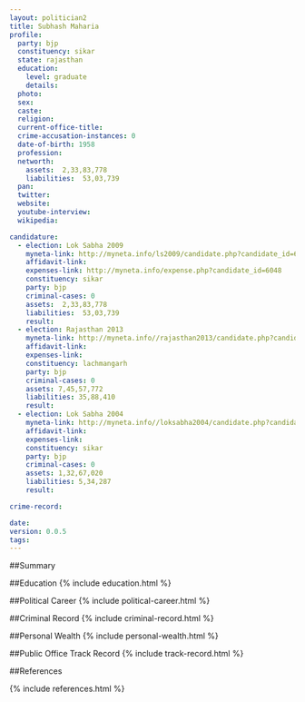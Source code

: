 ```yaml
---
layout: politician2
title: Subhash Maharia
profile: 
  party: bjp
  constituency: sikar
  state: rajasthan
  education: 
    level: graduate
    details: 
  photo: 
  sex: 
  caste: 
  religion: 
  current-office-title: 
  crime-accusation-instances: 0
  date-of-birth: 1958
  profession: 
  networth: 
    assets:  2,33,83,778
    liabilities:  53,03,739
  pan: 
  twitter: 
  website: 
  youtube-interview: 
  wikipedia: 

candidature: 
  - election: Lok Sabha 2009
    myneta-link: http://myneta.info/ls2009/candidate.php?candidate_id=6048
    affidavit-link: 
    expenses-link: http://myneta.info/expense.php?candidate_id=6048
    constituency: sikar 
    party: bjp
    criminal-cases: 0
    assets:  2,33,83,778
    liabilities:  53,03,739
    result:  
  - election: Rajasthan 2013
    myneta-link: http://myneta.info//rajasthan2013/candidate.php?candidate_id=261
    affidavit-link: 
    expenses-link: 
    constituency: lachmangarh 
    party: bjp
    criminal-cases: 0
    assets: 7,45,57,772
    liabilities: 35,88,410
    result:  
  - election: Lok Sabha 2004
    myneta-link: http://myneta.info//loksabha2004/candidate.php?candidate_id=3287
    affidavit-link: 
    expenses-link: 
    constituency: sikar 
    party: bjp
    criminal-cases: 0
    assets: 1,32,67,020
    liabilities: 5,34,287
    result:  

crime-record: 

date: 
version: 0.0.5
tags: 
---
```

##Summary


##Education
{% include education.html %}


##Political Career
{% include political-career.html %}


##Criminal Record
{% include criminal-record.html %}


##Personal Wealth
{% include personal-wealth.html %}


##Public Office Track Record
{% include track-record.html %}


##References


{% include references.html %}